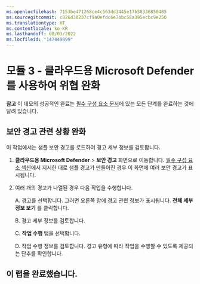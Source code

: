 ```yaml
---
ms.openlocfilehash: 7153be471268ce4c563dd3445e17b58336850485
ms.sourcegitcommit: c026d30237cf9a0efdc6e7bbc58a395ecbc9e250
ms.translationtype: HT
ms.contentlocale: ko-KR
ms.lasthandoff: 08/03/2022
ms.locfileid: "147449899"
---
```

# <a name="module-3---mitigate-threats-using-microsoft-defender-for-cloud"></a>모듈 3 - 클라우드용 Microsoft Defender를 사용하여 위협 완화

**참고** 이 데모의 성공적인 완료는 [필수 구성 요소 문서](00-prerequisites.md)에 있는 모든 단계를 완료하는 것에 달려 있습니다. 

## <a name="mitigate-security-alerts"></a>보안 경고 관련 상황 완화

이 작업에서는 샘플 보안 경고를 로드하여 경고 세부 정보를 검토합니다.

1. **클라우드용 Microsoft Defender** > **보안 경고** 화면으로 이동합니다. [필수 구성 요소 섹션](00-prerequisites.md#Deploy-sample-alerts-for-Demo-in-Module-2)에서 지시한 대로 샘플 경고가 만들어진 경우 이 화면에 여러 보안 경고가 표시됩니다.

1. 여러 개의 경고가 나열된 경우 다음 작업을 수행합니다.

    A. 경고를 선택합니다. 그러면 오른쪽 창에 경고 관련 정보가 표시됩니다.  **전체 세부 정보 보기** 를 클릭합니다.

    B. 경고 세부 정보를 검토합니다.

    C. **작업 수행** 탭을 선택합니다.

    D. 작업 수행 정보를 검토합니다. 경고 유형에 따라 작업을 수행할 수 있도록 제공되는 단추를 확인합니다.

## <a name="you-have-completed-the-lab"></a>이 랩을 완료했습니다.
